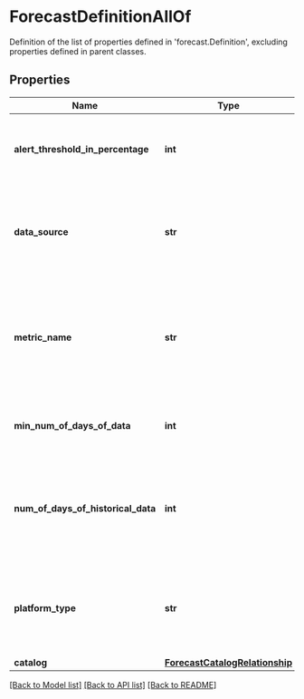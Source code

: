 # ForecastDefinitionAllOf

Definition of the list of properties defined in 'forecast.Definition', excluding properties defined in parent classes.
## Properties
Name | Type | Description | Notes
------------ | ------------- | ------------- | -------------
**alert_threshold_in_percentage** | **int** | Threshold above which user needs to be indicated through alarm/alert. | [optional] [readonly] 
**data_source** | **str** | Data source from where we get the data for the metrics to compute regression model. For example Druid. | [optional] [readonly] 
**metric_name** | **str** | Metric for which forecast prediction is done. Metrics are defined in the catalog file. Currently its only HyperFlex cluster storage capacity usage. | [optional] [readonly] 
**min_num_of_days_of_data** | **int** | Minimum number of days of data required for computing forecast model. | [optional] [readonly] 
**num_of_days_of_historical_data** | **int** | Number of days of data queried from the data source (example Druid ) which is used as input data for computing forecast model. | [optional] [readonly] 
**platform_type** | **str** | The platform type for which we want to compute forecast. For example HyperFlex, NetworkElement. | [optional] [readonly] 
**catalog** | [**ForecastCatalogRelationship**](ForecastCatalogRelationship.md) |  | [optional] 

[[Back to Model list]](../README.md#documentation-for-models) [[Back to API list]](../README.md#documentation-for-api-endpoints) [[Back to README]](../README.md)


